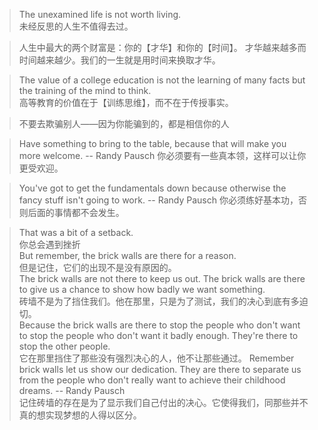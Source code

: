 > The unexamined life is not worth living.<br>
> 未经反思的人生不值得去过。

> 人生中最大的两个财富是：你的【才华】和你的【时间】。
> 才华越来越多而时间越来越少。我们的一生就是用时间来换取才华。

> The value of a college education is not the learning of many facts but the training of the mind to think.<br>
> 高等教育的价值在于【训练思维】，而不在于传授事实。

> 不要去欺骗别人——因为你能骗到的，都是相信你的人

> Have something to bring to the table, because that will make you more welcome. -- Randy Pausch
> 你必须要有一些真本领，这样可以让你更受欢迎。

> You've got to get the fundamentals down because otherwise the fancy stuff isn't going to work. -- Randy Pausch
> 你必须练好基本功，否则后面的事情都不会发生。

> That was a bit of a setback.  
> 你总会遇到挫折  
> But remember, the brick walls are there for a reason.  
> 但是记住，它们的出现不是没有原因的。  
> The brick walls are not there to keep us out. The brick walls are there to give us a chance to show how badly we want something.  
> 砖墙不是为了挡住我们。他在那里，只是为了测试，我们的决心到底有多迫切。  
> Because the brick walls are there to stop the people who don't want to stop the people who don't want it badly enough. They're there to stop the other people.  
> 它在那里挡住了那些没有强烈决心的人，他不让那些通过。
> Remember brick walls let us show our dedication. They are there to separate us from the people who don't really want to achieve their childhood dreams. -- Randy Pausch  
> 记住砖墙的存在是为了显示我们自己付出的决心。它使得我们，同那些并不真的想实现梦想的人得以区分。